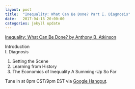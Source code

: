 ```yaml
---
layout: post
title:  "Inequality: What Can Be Done? Part I. Diagnosis"
date:   2017-04-13 20:00:00
categories: jekyll update
---
```


[Inequality: What Can Be Done? by Anthony B. Atkinson](https://www.amazon.com/dp/B00WQRFC30/ref=dp-kindle-redirect?_encoding=UTF8&btkr=1)

Introduction  
I. Diagnosis  
1. Setting the Scene
2. Learning from History
3. The Economics of Inequality
A Summing-Up So Far  

Tune in at 8pm CST/9pm EST via [Google Hangout]().

